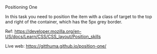 Positioning One

In this task you need to position the item with a class of target to the top and right of the container, which has the 5px grey border.

Ref: https://developer.mozilla.org/en-US/docs/Learn/CSS/CSS_layout/Position_skills

Live web: https://gitthuma.github.io/position-one/
